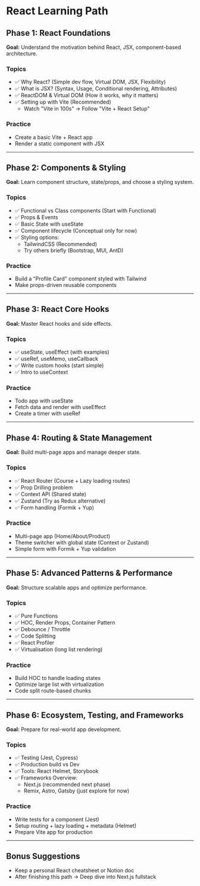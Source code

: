 # React Learning Path

## Phase 1: React Foundations

**Goal:** Understand the motivation behind React, JSX, component-based architecture.

### Topics

- ✅ Why React? (Simple dev flow, Virtual DOM, JSX, Flexibility)
- ✅ What is JSX? (Syntax, Usage, Conditional rendering, Attributes)
- ✅ ReactDOM & Virtual DOM (How it works, why it matters)
- ✅ Setting up with Vite (Recommended)
  - Watch "Vite in 100s" → Follow "Vite + React Setup"

### Practice

- Create a basic Vite + React app
- Render a static component with JSX

---

## Phase 2: Components & Styling

**Goal:** Learn component structure, state/props, and choose a styling system.

### Topics

- ✅ Functional vs Class components (Start with Functional)
- ✅ Props & Events
- ✅ Basic State with useState
- ✅ Component lifecycle (Conceptual only for now)
- ✅ Styling options:
  - TailwindCSS (Recommended)
  - Try others briefly (Bootstrap, MUI, AntD)

### Practice

- Build a "Profile Card" component styled with Tailwind
- Make props-driven reusable components

---

## Phase 3: React Core Hooks

**Goal:** Master React hooks and side effects.

### Topics

- ✅ useState, useEffect (with examples)
- ✅ useRef, useMemo, useCallback
- ✅ Write custom hooks (start simple)
- ✅ Intro to useContext

### Practice

- Todo app with useState
- Fetch data and render with useEffect
- Create a timer with useRef

---

## Phase 4: Routing & State Management

**Goal:** Build multi-page apps and manage deeper state.

### Topics

- ✅ React Router (Course + Lazy loading routes)
- ✅ Prop Drilling problem
- ✅ Context API (Shared state)
- ✅ Zustand (Try as Redux alternative)
- ✅ Form handling (Formik + Yup)

### Practice

- Multi-page app (Home/About/Product)
- Theme switcher with global state (Context or Zustand)
- Simple form with Formik + Yup validation

---

## Phase 5: Advanced Patterns & Performance

**Goal:** Structure scalable apps and optimize performance.

### Topics

- ✅ Pure Functions
- ✅ HOC, Render Props, Container Pattern
- ✅ Debounce / Throttle
- ✅ Code Splitting
- ✅ React Profiler
- ✅ Virtualisation (long list rendering)

### Practice

- Build HOC to handle loading states
- Optimize large list with virtualization
- Code split route-based chunks

---

## Phase 6: Ecosystem, Testing, and Frameworks

**Goal:** Prepare for real-world app development.

### Topics

- ✅ Testing (Jest, Cypress)
- ✅ Production build vs Dev
- ✅ Tools: React Helmet, Storybook
- ✅ Frameworks Overview:
  - Next.js (recommended next phase)
  - Remix, Astro, Gatsby (just explore for now)

### Practice

- Write tests for a component (Jest)
- Setup routing + lazy loading + metadata (Helmet)
- Prepare Vite app for production

---

## Bonus Suggestions

- Keep a personal React cheatsheet or Notion doc
- After finishing this path → Deep dive into Next.js fullstack
